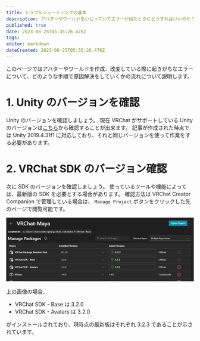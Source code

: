 ```yaml
---
title: トラブルシューティングの基本
description: アバターやワールドをいじっていてエラーが出たときにどうすればいいのか？について
published: true
date: 2023-08-25T05:35:26.476Z
tags: 
editor: markdown
dateCreated: 2023-08-25T05:35:26.476Z
---
```


このページではアバターやワールドを作成、改変している際に起きがちなエラーについて、どのような手順で原因解決をしていくかの流れについて説明します。


# 1. Unity のバージョンを確認

Unity のバージョンを確認しましょう。
現在 VRChat がサポートしている Unity のバージョンは[こちら](https://creators.vrchat.com/sdk/current-unity-version/)から確認することが出来ます。
記事が作成された時点では Unity 2019.4.31f1 に対応しており、それと同じバージョンを使って作業をする必要があります。


# 2. VRChat SDK のバージョン確認

次に SDK のバージョンを確認しましょう。
使っているツールや機能によっては、最新版の SDK を必要とする場合があります。
確認方法は VRChat Creator Companion で管理している場合は、 `Manage Project` ボタンをクリックした先のページで閲覧可能です。

![スクリーンショット_2023-08-25_143325.png](/スクリーンショット_2023-08-25_143325.png)

上の画像の場合、

* VRChat SDK - Base は 3.2.0
* VRChat SDK - Avatars は 3.2.0

がインストールされており、現時点の最新版はそれぞれ 3.2.3 であることが示されています。
